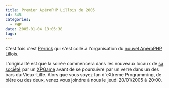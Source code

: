 ```yaml
---
title: Premier ApéroPHP Lillois de 2005
id: 345
categories:
  - PHP
date: 2005-01-04 13:05:38
tags:
---
```


C'est fois c'est [Perrick](http://www.onpk.net/ ":: on pk :: weblog php - mysql - développement web &amp; connexe(s)") qui s'est collé à l'organisation du [nouvel ApéroPHP Lillois](http://www.aperophp.net/apero.php?id=115 "Apéro LILLE, le jeudi 20/01/2005 à 20:00").

L'originalité est que la soirée commencera dans les nouveaux locaux de [sa société](http://www.noparking.net/ "No Parking") par un [XPGame](http://www.xp.be/xpgame/ "XPGame") avant de se poursuivre par un verre dans un des bars du Vieux-Lille. Alors que vous soyez fan d'eXtreme Programming, de bière ou des deux, venez vous joindre à nous le jeudi 20/01/2005 à 20:00.